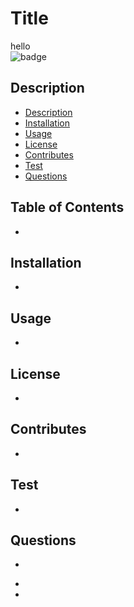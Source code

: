 # Title 
hello<br>
![badge](https://img.shields.io/badge/Apache-License-pink) 

## Description
* [Description](#description)
* [Installation](#installation)
* [Usage](#usage)
* [License](#license)
* [Contributes](#contributes)
* [Test](#test)
* [Questions](#questions)

## Table of Contents
*

## Installation
*
## Usage 
*
## License
*
## Contributes
*
## Test
*
## Questions
*
-
-